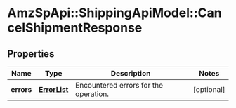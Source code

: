 # AmzSpApi::ShippingApiModel::CancelShipmentResponse

## Properties
Name | Type | Description | Notes
------------ | ------------- | ------------- | -------------
**errors** | [**ErrorList**](ErrorList.md) | Encountered errors for the operation. | [optional] 


